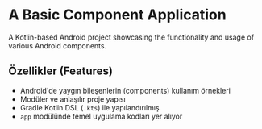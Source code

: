 # A Basic Component Application

A Kotlin-based Android project showcasing the functionality and usage of various Android components.

##  Özellikler (Features)

- Android'de yaygın bileşenlerin (components) kullanım örnekleri
- Modüler ve anlaşılır proje yapısı
- Gradle Kotlin DSL (`.kts`) ile yapılandırılmış
- `app` modülünde temel uygulama kodları yer alıyor


